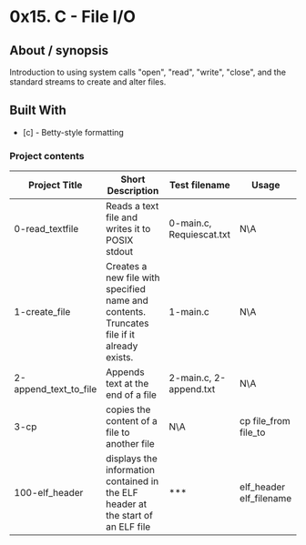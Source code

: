 # 0x15. C - File I/O

## About / synopsis
Introduction to using system calls "open", "read", "write", "close", and the standard streams to create and alter files.

## Built With

* [c] - Betty-style formatting

### Project contents

| Project Title | Short Description | Test filename | Usage |
| --- | --- | --- | --- |
|0-read_textfile|Reads a text file and writes it to POSIX stdout|0-main.c, Requiescat.txt|N\A|
|1-create_file|Creates a new file with specified name and contents. Truncates file if it already exists.|1-main.c|N\A|
|2-append_text_to_file|Appends text at the end of a file|2-main.c, 2-append.txt|N\A|
|3-cp|copies the content of a file to another file|N\A|cp file_from file_to|
|100-elf_header|displays the information contained in the ELF header at the start of an ELF file|***|elf_header elf_filename|
